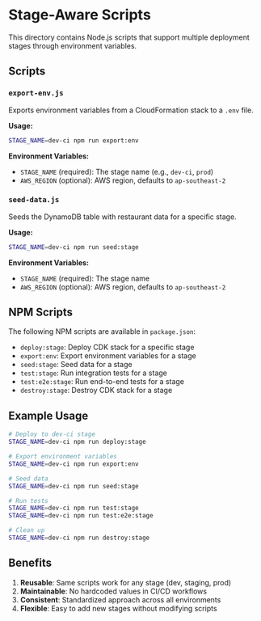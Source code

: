 # Stage-Aware Scripts

This directory contains Node.js scripts that support multiple deployment stages through environment variables.

## Scripts

### `export-env.js`
Exports environment variables from a CloudFormation stack to a `.env` file.

**Usage:**
```bash
STAGE_NAME=dev-ci npm run export:env
```

**Environment Variables:**
- `STAGE_NAME` (required): The stage name (e.g., `dev-ci`, `prod`)
- `AWS_REGION` (optional): AWS region, defaults to `ap-southeast-2`

### `seed-data.js`
Seeds the DynamoDB table with restaurant data for a specific stage.

**Usage:**
```bash
STAGE_NAME=dev-ci npm run seed:stage
```

**Environment Variables:**
- `STAGE_NAME` (required): The stage name
- `AWS_REGION` (optional): AWS region, defaults to `ap-southeast-2`

## NPM Scripts

The following NPM scripts are available in `package.json`:

- `deploy:stage`: Deploy CDK stack for a specific stage
- `export:env`: Export environment variables for a stage
- `seed:stage`: Seed data for a stage
- `test:stage`: Run integration tests for a stage
- `test:e2e:stage`: Run end-to-end tests for a stage
- `destroy:stage`: Destroy CDK stack for a stage

## Example Usage

```bash
# Deploy to dev-ci stage
STAGE_NAME=dev-ci npm run deploy:stage

# Export environment variables
STAGE_NAME=dev-ci npm run export:env

# Seed data
STAGE_NAME=dev-ci npm run seed:stage

# Run tests
STAGE_NAME=dev-ci npm run test:stage
STAGE_NAME=dev-ci npm run test:e2e:stage

# Clean up
STAGE_NAME=dev-ci npm run destroy:stage
```

## Benefits

1. **Reusable**: Same scripts work for any stage (dev, staging, prod)
2. **Maintainable**: No hardcoded values in CI/CD workflows
3. **Consistent**: Standardized approach across all environments
4. **Flexible**: Easy to add new stages without modifying scripts 